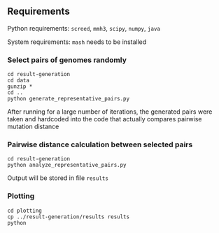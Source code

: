 ## Requirements

Python requirements: `screed`, `mmh3`, `scipy`, `numpy`, `java`

System requirements: `mash` needs to be installed

### Select pairs of genomes randomly

```
cd result-generation
cd data
gunzip *
cd ..
python generate_representative_pairs.py
```

After running for a large number of iterations, the generated pairs were taken and hardcoded into the code that actually compares pairwise mutation distance

### Pairwise distance calculation between selected pairs
```
cd result-generation
python analyze_representative_pairs.py
```

Output will be stored in file `results`

### Plotting

```
cd plotting
cp ../result-generation/results results
python 
```
